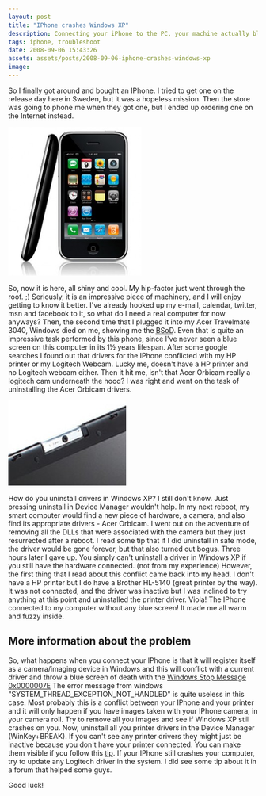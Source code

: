 ```yaml
---
layout: post
title: "IPhone crashes Windows XP"
description: Connecting your iPhone to the PC, your machine actually bluescreens. This is because the camera driver conflicts with some other imaging device on your system, a web camera or a printer perhaps.
tags: iphone, troubleshoot
date: 2008-09-06 15:43:26
assets: assets/posts/2008-09-06-iphone-crashes-windows-xp
image: 
---
```


So I finally got around and bought an IPhone. I tried to get one on the release day here in Sweden, but it was a hopeless mission. Then the store was going to phone me when they got one, but I ended up ordering one on the Internet instead.

![iphone 3g](/assets/posts/2008-09-06-iphone-crashes-windows-xp/iphone.jpg)

So, now it is here, all shiny and cool. My hip-factor just went through the roof. ;) Seriously, it is an impressive piece of machinery, and I will enjoy getting to know it better. I've already hooked up my e-mail, calendar, twitter, msn and facebook to it, so what do I need a real computer for now anyways?  Then, the second time that I plugged it into my Acer Travelmate 3040, Windows died on me, showing me the <abbr title="Blue Screen of Death">BSoD</abbr>. Even that is quite an impressive task performed by this phone, since I've never seen a blue screen on this computer in its 1½ years lifespan.  After some google searches I found out that drivers for the IPhone conflicted with my HP printer or my Logitech Webcam. Lucky me, doesn't have a HP printer and no Logitech webcam either. Then it hit me, isn't that Acer Orbicam really a logitech cam underneath the hood? I was right and went on the task of uninstalling the Acer Orbicam drivers.

![acer orbicam](/assets/posts/2008-09-06-iphone-crashes-windows-xp/acer-orbicam.jpg)

How do you uninstall drivers in Windows XP? I still don't know. Just pressing uninstall in Device Manager wouldn't help. In my next reboot, my smart computer would find a new piece of hardware, a camera, and also find its appropriate drivers  - Acer Orbicam. I went out on the adventure of removing all the DLLs that were associated with the camera but they just resurrected after a reboot. I read some tip that if I did uninstall in safe mode, the driver would be gone forever, but that also turned out bogus.  Three hours later I gave up. You simply can't uninstall a driver in Windows XP if you still have the hardware connected. (not from my experience) However, the first thing that I read about this conflict came back into my head. I don't have a HP printer but I do have a Brother HL-5140 (great printer by the way). It was not connected, and the driver was inactive but I was inclined to try anything at this point and uninstalled the printer driver.  Viola! The IPhone connected to my computer without any blue screen! It made me all warm and fuzzy inside.

## More information about the problem

So, what happens when you connect your IPhone is that it will register itself as a camera/imaging device in Windows and this will conflict with a current driver and throw a blue screen of death with the [Windows Stop Message 0x0000007E](http://www.aumha.org/a/stop.php "Windows Stop Messages") The error message from windows "SYSTEM_THREAD_EXCEPTION_NOT_HANDLED" is quite useless in this case.   Most probably this is a conflict between your IPhone and your printer and it will only happen if you have images taken with your IPhone camera, in your camera roll. Try to remove all you images and see if Windows XP still crashes on you.  Now, uninstall all you printer drivers in the Device Manager (WinKey+BREAK). If you can't see any printer drivers they might just be inactive because you don't have your printer connected. You can make them visible if you follow this [tip](http://www.tech-recipes.com/windows_installation_tips504.htmli "How to uninstall hidden devices, drivers and services").  If your IPhone still crashes your computer, try to update any Logitech driver in the system. I did see some tip about it in a forum that helped some guys.

Good luck!
